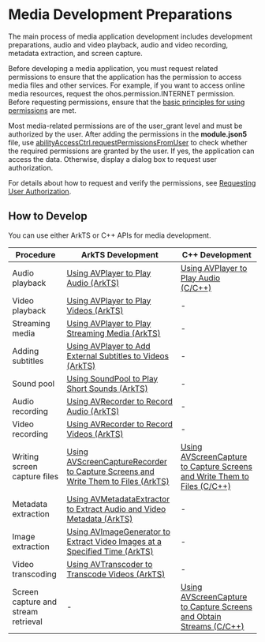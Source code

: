 # Media Development Preparations

The main process of media application development includes development preparations, audio and video playback, audio and video recording, metadata extraction, and screen capture.

Before developing a media application, you must request related permissions to ensure that the application has the permission to access media files and other services. For example, if you want to access online media resources, request the ohos.permission.INTERNET permission. Before requesting permissions, ensure that the [basic principles for using permissions](../../security/AccessToken/app-permission-mgmt-overview.md#basic-principles-for-using-permissions) are met.

Most media-related permissions are of the user_grant level and must be authorized by the user. After adding the permissions in the **module.json5** file, use [abilityAccessCtrl.requestPermissionsFromUser](../../reference/apis-ability-kit/js-apis-abilityAccessCtrl.md#requestpermissionsfromuser9) to check whether the required permissions are granted by the user. If yes, the application can access the data. Otherwise, display a dialog box to request user authorization.


For details about how to request and verify the permissions, see [Requesting User Authorization](../../security/AccessToken/request-user-authorization.md).

## How to Develop

You can use either ArkTS or C++ APIs for media development.

| Procedure    | ArkTS Development                                    | C++ Development                            |
| ------------ | ------------------------------------------------- | --------------------------------------- |
| Audio playback    | [Using AVPlayer to Play Audio (ArkTS)](using-avplayer-for-playback.md)| [Using AVPlayer to Play Audio (C/C++)](using-ndk-avplayer-for-playback.md)|
| Video playback    | [Using AVPlayer to Play Videos (ArkTS)](video-playback.md)             | - |
| Streaming media    |  [Using AVPlayer to Play Streaming Media (ArkTS)](streaming-media-playback-development-guide.md)             | - |
| Adding subtitles    | [Using AVPlayer to Add External Subtitles to Videos (ArkTS)](video-subtitle.md)| -                                    |
| Sound pool      | [Using SoundPool to Play Short Sounds (ArkTS)](using-soundpool-for-playback.md)          | -                                     |
| Audio recording    | [Using AVRecorder to Record Audio (ArkTS)](using-avrecorder-for-recording.md)| -                                     |
| Video recording    | [Using AVRecorder to Record Videos (ArkTS)](video-recording.md)| -                                     |
| Writing screen capture files  | [Using AVScreenCaptureRecorder to Capture Screens and Write Them to Files (ArkTS)](using-avscreencapture-ArkTs.md)| [Using AVScreenCapture to Capture Screens and Write Them to Files (C/C++)](using-avscreencapture-for-file.md)|
| Metadata extraction      | [Using AVMetadataExtractor to Extract Audio and Video Metadata (ArkTS)](avmetadataextractor.md)| -                                     |
| Image extraction    | [Using AVImageGenerator to Extract Video Images at a Specified Time (ArkTS)](avimagegenerator.md)| -                                     |
| Video transcoding    | [Using AVTranscoder to Transcode Videos (ArkTS)](using-avtranscoder-for-transcodering.md)| -                                     |
| Screen capture and stream retrieval  | -                                               | [Using AVScreenCapture to Capture Screens and Obtain Streams (C/C++)](using-avscreencapture-for-buffer.md)|
